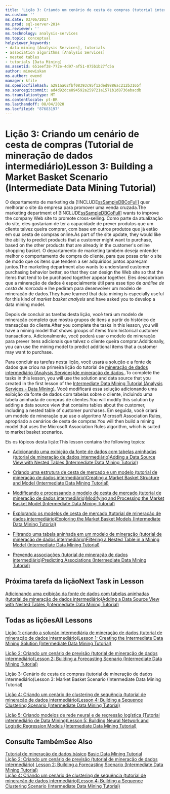 ```yaml
---
title: 'Lição 3: Criando um cenário de cesta de compras (tutorial intermediário de mineração de dados) | Microsoft Docs'
ms.custom: ''
ms.date: 03/06/2017
ms.prod: sql-server-2014
ms.reviewer: ''
ms.technology: analysis-services
ms.topic: conceptual
helpviewer_keywords:
- data mining [Analysis Services], tutorials
- association algorithms [Analysis Services]
- nested tables
- tutorials [Data Mining]
ms.assetid: 651eef38-772e-4d97-af51-075b1b27fc5a
author: minewiskan
ms.author: owend
manager: kfile
ms.openlocfilehash: a281aa62fbf08393c95f12ded9886ac212b3165f
ms.sourcegitcommit: ad4d92dce894592a259721a1571b1d8736abacdb
ms.translationtype: MT
ms.contentlocale: pt-BR
ms.lasthandoff: 08/04/2020
ms.locfileid: "87683197"
---
```

# <a name="lesson-3-building-a-market-basket-scenario-intermediate-data-mining-tutorial"></a><span data-ttu-id="92ca8-102">Lição 3: Criando um cenário de cesta de compras (Tutorial de mineração de dados intermediário)</span><span class="sxs-lookup"><span data-stu-id="92ca8-102">Lesson 3: Building a Market Basket Scenario (Intermediate Data Mining Tutorial)</span></span>
  <span data-ttu-id="92ca8-103">O departamento de marketing da [!INCLUDE[ssSampleDBCoFull](../includes/sssampledbcofull-md.md)] quer melhorar o site da empresa para promover uma venda cruzada.</span><span class="sxs-lookup"><span data-stu-id="92ca8-103">The marketing department of [!INCLUDE[ssSampleDBCoFull](../includes/sssampledbcofull-md.md)] wants to improve the company Web site to promote cross-selling.</span></span> <span data-ttu-id="92ca8-104">Como parte da atualização do site, eles gostariam de ter a capacidade de prever produtos que um cliente talvez queira comprar, com base em outros produtos que já estão em sua cesta de compras online.</span><span class="sxs-lookup"><span data-stu-id="92ca8-104">As part of the site update, they would like the ability to predict products that a customer might want to purchase, based on the other products that are already in the customer's online shopping basket.</span></span> <span data-ttu-id="92ca8-105">O departamento de marketing também deseja entender melhor o comportamento de compra do cliente, para que possa criar o site de modo que os itens que tendem a ser adquiridos juntos apareçam juntos.</span><span class="sxs-lookup"><span data-stu-id="92ca8-105">The marketing department also wants to understand customer purchasing behavior better, so that they can design the Web site so that the items that tend to be purchased together appear together.</span></span> <span data-ttu-id="92ca8-106">Eles descobriram que a mineração de dados é especialmente útil para esse tipo de *análise de cesta de mercado* e lhe pediram para desenvolver um modelo de mineração de dados.</span><span class="sxs-lookup"><span data-stu-id="92ca8-106">They have learned that data mining is especially useful for this kind of *market basket analysis* and have asked you to develop a data mining model.</span></span>  
  
 <span data-ttu-id="92ca8-107">Depois de concluir as tarefas desta lição, você terá um modelo de mineração completo que mostra grupos de itens a partir do histórico de transações do cliente.</span><span class="sxs-lookup"><span data-stu-id="92ca8-107">After you complete the tasks in this lesson, you will have a mining model that shows groups of items from historical customer transactions.</span></span> <span data-ttu-id="92ca8-108">Adicionalmente, você poderá usar o modelo de mineração para prever itens adicionais que talvez o cliente queira comprar.</span><span class="sxs-lookup"><span data-stu-id="92ca8-108">Additionally, you can use the mining model to predict additional items that a customer may want to purchase.</span></span>  
  
 <span data-ttu-id="92ca8-109">Para concluir as tarefas nesta lição, você usará a solução e a fonte de dados que criou na primeira lição do tutorial de [mineração de dados intermediário &#40;Analysis Services&#41;de mineração de dados ](../../2014/tutorials/intermediate-data-mining-tutorial-analysis-services-data-mining.md).</span><span class="sxs-lookup"><span data-stu-id="92ca8-109">To complete the tasks in this lesson, you will use the solution and data source that you created in the first lesson of the [Intermediate Data Mining Tutorial &#40;Analysis Services - Data Mining&#41;](../../2014/tutorials/intermediate-data-mining-tutorial-analysis-services-data-mining.md).</span></span> <span data-ttu-id="92ca8-110">Você modificará essa solução adicionando uma exibição da fonte de dados com tabelas sobre o cliente, incluindo uma tabela aninhada de compras de clientes.</span><span class="sxs-lookup"><span data-stu-id="92ca8-110">You will modify this solution by adding a data source view that contains tables about the customer, including a nested table of customer purchases.</span></span>  <span data-ttu-id="92ca8-111">Em seguida, você criará um modelo de mineração que use o algoritmo Microsoft Association Rules, apropriado a cenários de cesta de compras.</span><span class="sxs-lookup"><span data-stu-id="92ca8-111">You will then build a mining model that uses the Microsoft Association Rules algorithm, which is suited to market basket scenarios.</span></span>  
  
 <span data-ttu-id="92ca8-112">Eis os tópicos desta lição:</span><span class="sxs-lookup"><span data-stu-id="92ca8-112">This lesson contains the following topics:</span></span>  
  
-   [<span data-ttu-id="92ca8-113">Adicionando uma exibição da fonte de dados com tabelas aninhadas &#40;tutorial de mineração de dados intermediário&#41;</span><span class="sxs-lookup"><span data-stu-id="92ca8-113">Adding a Data Source View with Nested Tables &#40;Intermediate Data Mining Tutorial&#41;</span></span>](../../2014/tutorials/adding-a-data-source-view-with-nested-tables-intermediate-data-mining-tutorial.md)  
  
-   [<span data-ttu-id="92ca8-114">Criando uma estrutura de cesta de mercado e um modelo &#40;tutorial de mineração de dados intermediário&#41;</span><span class="sxs-lookup"><span data-stu-id="92ca8-114">Creating a Market Basket Structure and Model &#40;Intermediate Data Mining Tutorial&#41;</span></span>](../../2014/tutorials/creating-a-market-basket-structure-and-model-intermediate-data-mining-tutorial.md)  
  
-   [<span data-ttu-id="92ca8-115">Modificando e processando o modelo de cesta de mercado &#40;tutorial de mineração de dados intermediário&#41;</span><span class="sxs-lookup"><span data-stu-id="92ca8-115">Modifying and Processing the Market Basket Model &#40;Intermediate Data Mining Tutorial&#41;</span></span>](../../2014/tutorials/modify-process-market-basket-model-intermediate-data-mining-tutorial.md)  
  
-   [<span data-ttu-id="92ca8-116">Explorando os modelos de cesta de mercado &#40;tutorial de mineração de dados intermediário&#41;</span><span class="sxs-lookup"><span data-stu-id="92ca8-116">Exploring the Market Basket Models &#40;Intermediate Data Mining Tutorial&#41;</span></span>](../../2014/tutorials/exploring-the-market-basket-models-intermediate-data-mining-tutorial.md)  
  
-   [<span data-ttu-id="92ca8-117">Filtrando uma tabela aninhada em um modelo de mineração &#40;tutorial de mineração de dados intermediário&#41;</span><span class="sxs-lookup"><span data-stu-id="92ca8-117">Filtering a Nested Table in a Mining Model &#40;Intermediate Data Mining Tutorial&#41;</span></span>](../../2014/tutorials/filtering-a-nested-table-in-a-mining-model-intermediate-data-mining-tutorial.md)  
  
-   [<span data-ttu-id="92ca8-118">Prevendo associações &#40;tutorial de mineração de dados intermediário&#41;</span><span class="sxs-lookup"><span data-stu-id="92ca8-118">Predicting Associations &#40;Intermediate Data Mining Tutorial&#41;</span></span>](../../2014/tutorials/predicting-associations-intermediate-data-mining-tutorial.md)  
  
## <a name="next-task-in-lesson"></a><span data-ttu-id="92ca8-119">Próxima tarefa da lição</span><span class="sxs-lookup"><span data-stu-id="92ca8-119">Next Task in Lesson</span></span>  
 [<span data-ttu-id="92ca8-120">Adicionando uma exibição da fonte de dados com tabelas aninhadas &#40;tutorial de mineração de dados intermediário&#41;</span><span class="sxs-lookup"><span data-stu-id="92ca8-120">Adding a Data Source View with Nested Tables &#40;Intermediate Data Mining Tutorial&#41;</span></span>](../../2014/tutorials/adding-a-data-source-view-with-nested-tables-intermediate-data-mining-tutorial.md)  
  
## <a name="all-lessons"></a><span data-ttu-id="92ca8-121">Todas as lições</span><span class="sxs-lookup"><span data-stu-id="92ca8-121">All Lessons</span></span>  
 [<span data-ttu-id="92ca8-122">Lição 1: criando a solução intermediária de mineração de dados &#40;tutorial de mineração de dados intermediário&#41;</span><span class="sxs-lookup"><span data-stu-id="92ca8-122">Lesson 1: Creating the Intermediate Data Mining Solution &#40;Intermediate Data Mining Tutorial&#41;</span></span>](../../2014/tutorials/lesson-1-create-solution-intermediate-data-mining-tutorial.md)  
  
 [<span data-ttu-id="92ca8-123">Lição 2: Criando um cenário de previsão &#40;tutorial de mineração de dados intermediário&#41;</span><span class="sxs-lookup"><span data-stu-id="92ca8-123">Lesson 2: Building a Forecasting Scenario &#40;Intermediate Data Mining Tutorial&#41;</span></span>](../../2014/tutorials/lesson-2-building-a-forecasting-scenario-intermediate-data-mining-tutorial.md)  
  
 <span data-ttu-id="92ca8-124">Lição 3: Cenário de cesta de compras (tutorial de mineração de dados intermediário)</span><span class="sxs-lookup"><span data-stu-id="92ca8-124">Lesson 3: Market Basket Scenario (Intermediate Data Mining Tutorial)</span></span>  
  
 [<span data-ttu-id="92ca8-125">Lição 4: Criando um cenário de clustering de sequência &#40;tutorial de mineração de dados intermediário&#41;</span><span class="sxs-lookup"><span data-stu-id="92ca8-125">Lesson 4: Building a Sequence Clustering Scenario &#40;Intermediate Data Mining Tutorial&#41;</span></span>](../../2014/tutorials/lesson-4-build-sequence-clustering-scenario-intermediate-data-mining.md)  
  
 [<span data-ttu-id="92ca8-126">Lição 5: Criando modelos de rede neural e de regressão logística &#40;Tutorial intermediário de Data Mining&#41;</span><span class="sxs-lookup"><span data-stu-id="92ca8-126">Lesson 5: Building Neural Network and Logistic Regression Models &#40;Intermediate Data Mining Tutorial&#41;</span></span>](../../2014/tutorials/lesson-5-build-models-intermediate-data-mining-tutorial.md)  
  
## <a name="see-also"></a><span data-ttu-id="92ca8-127">Consulte Também</span><span class="sxs-lookup"><span data-stu-id="92ca8-127">See Also</span></span>  
 <span data-ttu-id="92ca8-128">[Tutorial de mineração de dados básico](../../2014/tutorials/basic-data-mining-tutorial.md) </span><span class="sxs-lookup"><span data-stu-id="92ca8-128">[Basic Data Mining Tutorial](../../2014/tutorials/basic-data-mining-tutorial.md) </span></span>  
 <span data-ttu-id="92ca8-129">[Lição 2: Criando um cenário de previsão &#40;tutorial de mineração de dados intermediário&#41;](../../2014/tutorials/lesson-2-building-a-forecasting-scenario-intermediate-data-mining-tutorial.md) </span><span class="sxs-lookup"><span data-stu-id="92ca8-129">[Lesson 2: Building a Forecasting Scenario &#40;Intermediate Data Mining Tutorial&#41;](../../2014/tutorials/lesson-2-building-a-forecasting-scenario-intermediate-data-mining-tutorial.md) </span></span>  
 [<span data-ttu-id="92ca8-130">Lição 4: Criando um cenário de clustering de sequência &#40;tutorial de mineração de dados intermediário&#41;</span><span class="sxs-lookup"><span data-stu-id="92ca8-130">Lesson 4: Building a Sequence Clustering Scenario &#40;Intermediate Data Mining Tutorial&#41;</span></span>](../../2014/tutorials/lesson-4-build-sequence-clustering-scenario-intermediate-data-mining.md)  
  
  
